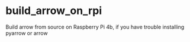 # build_arrow_on_rpi

Build arrow from source on Raspberry Pi 4b, if you have trouble installing pyarrow or arrow
